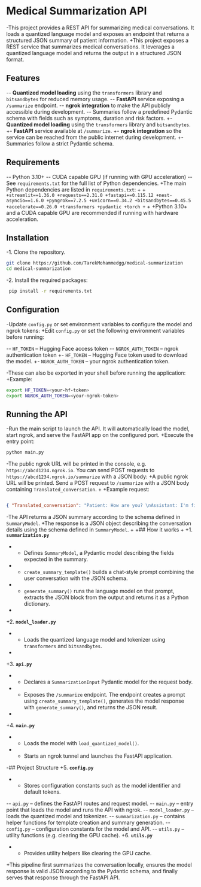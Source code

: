 
 # Medical Summarization API
 
-This project provides a REST API for summarizing medical conversations. It loads a quantized language model and exposes an endpoint that returns a structured JSON summary of patient information.
+This project exposes a REST service that summarizes medical conversations. It leverages a quantized language model and returns the output in a structured JSON format.
 
 ## Features
 
-- **Quantized model loading** using the `transformers` library and `bitsandbytes` for reduced memory usage.
-- **FastAPI** service exposing a `/summarize` endpoint.
-- **ngrok integration** to make the API publicly accessible during development.
-- Summaries follow a predefined Pydantic schema with fields such as symptoms, duration and risk factors.
+- **Quantized model loading** using the `transformers` library and `bitsandbytes`.
+- **FastAPI** service available at `/summarize`.
+- **ngrok integration** so the service can be reached from the public internet during development.
+- Summaries follow a strict Pydantic schema.
 
 ## Requirements
 
-- Python 3.10+
-- CUDA capable GPU (if running with GPU acceleration)
-- See `requirements.txt` for the full list of Python dependencies.
+The main Python dependencies are listed in `requirements.txt`:
+
+```
+streamlit==1.36.0
+requests==2.31.0
+fastapi==0.115.12
+nest-asyncio==1.6.0
+pyngrok==7.2.5
+uvicorn==0.34.2
+bitsandbytes==0.45.5
+accelerate==0.26.0
+transformers
+pydantic
+torch
+```
+
+Python 3.10+ and a CUDA capable GPU are recommended if running with hardware acceleration.
 
 ## Installation
 
-1. Clone the repository.
 
 ```bash
 git clone https://github.com/TarekMohammedgg/medical-summarization
 cd medical-summarization
```

-2. Install the required packages:

```bash
 pip install -r requirements.txt
 ```
 
 ## Configuration
 
-Update `config.py` or set environment variables to configure the model and ngrok tokens:
+Edit `config.py` or set the following environment variables before running:
 
-- `HF_TOKEN` – Hugging Face access token
-- `NGROK_AUTH_TOKEN` – ngrok authentication token
+- `HF_TOKEN` – Hugging Face token used to download the model.
+- `NGROK_AUTH_TOKEN` – your ngrok authentication token.
 
-These can also be exported in your shell before running the application:
+Example:
 
 ```bash
 export HF_TOKEN=<your-hf-token>
 export NGROK_AUTH_TOKEN=<your-ngrok-token>
 ```
 
 ## Running the API
 
-Run the main script to launch the API. It will automatically load the model, start ngrok, and serve the FastAPI app on the configured port.
+Execute the entry point:
 
 ```bash
 python main.py
 ```
 
-The public ngrok URL will be printed in the console, e.g. `https://abcd1234.ngrok.io`. You can send POST requests to `https://abcd1234.ngrok.io/summarize` with a JSON body:
+A public ngrok URL will be printed. Send a POST request to `/summarize` with a JSON body containing `Translated_conversation`.
+
+Example request:
 
 ```json

{ "Translated_conversation": "Patient: How are you? \nAssistant: I'm fine, praise be to God. Can you tell me what your problem is?\nPatient: I have an itch in my left shoulder.\nAssistant: When did this itch start?\nPatient: It started about a week ago, but the pain was mild at first, but it increased in the last few days.\nAssistant: Have you noticed any changes in the area you're experiencing, like a change in color, size, texture, or the appearance of scales or any other changes?\nPatient: It was normal at first, but with all the scratching, it became red.\nAssistant: Are there any other symptoms accompanying the itch, such as pain, bleeding, or any other sensation?\nPatient: No, I haven't used any ointments, but I scratch it with cool water from time to time, and there are no side effects with the itch.\nAssistant: Is there anything that increases the itch, such as tight clothing or friction?\nPatient: No, because my work is from home, and I haven't gotten sunburned or any burns in that area, but the problem started when I ate fish.\nAssistant: Is there a family history of similar cases, such as skin cancer or unusual moles?\nPatient: It's an intense itch, and yes, my father has an allergy to seafood.\nAssistant: Is there anything else you want to add?\nPatient: No.\nAssistant: Thank you for the information. Bring the picture that shows the itch so we can consider it, and we'll discuss it with the doctor." }

```
 
-The API returns a JSON summary according to the schema defined in `SummaryModel`.
+The response is a JSON object describing the conversation details using the schema defined in `SummaryModel`.
+
+## How it works
+
+1. **`summarization.py`**
+   - Defines `SummaryModel`, a Pydantic model describing the fields expected in the summary.
+   - `create_summary_template()` builds a chat-style prompt combining the user conversation with the JSON schema.
+   - `generate_summary()` runs the language model on that prompt, extracts the JSON block from the output and returns it as a Python dictionary.
+
+2. **`model_loader.py`**
+   - Loads the quantized language model and tokenizer using `transformers` and `bitsandbytes`.
+
+3. **`api.py`**
+   - Declares a `SummarizationInput` Pydantic model for the request body.
+   - Exposes the `/summarize` endpoint. The endpoint creates a prompt using `create_summary_template()`, generates the model response with `generate_summary()`, and returns the JSON result.
+
+4. **`main.py`**
+   - Loads the model with `load_quantized_model()`.
+   - Starts an ngrok tunnel and launches the FastAPI application.
 
-## Project Structure
+5. **`config.py`**
+   - Stores configuration constants such as the model identifier and default tokens.
 
-- `api.py` – defines the FastAPI routes and request model.
-- `main.py` – entry point that loads the model and runs the API with ngrok.
-- `model_loader.py` – loads the quantized model and tokenizer.
-- `summarization.py` – contains helper functions for template creation and summary generation.
-- `config.py` – configuration constants for the model and API.
-- `utils.py` – utility functions (e.g. clearing the GPU cache).
+6. **`utils.py`**
+   - Provides utility helpers like clearing the GPU cache.
 
+This pipeline first summarizes the conversation locally, ensures the model response is valid JSON according to the Pydantic schema, and finally serves that response through the FastAPI API.
